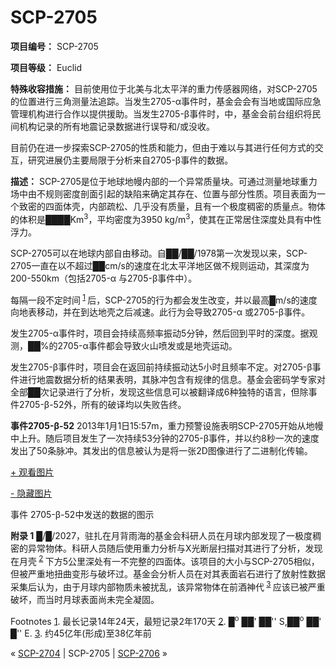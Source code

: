 # SCP-2705
                        


**项目编号：**  SCP-2705

**项目等级：**  Euclid

**特殊收容措施：**  目前使用位于北美与北太平洋的重力传感器网络，对SCP-2705的位置进行三角测量法追踪。当发生2705-α事件时，基金会会有当地或国际应急管理机构进行合作以提供援助。当发生2705-β事件时，中，基金会前台组织将民间机构记录的所有地震记录数据进行误导和/或没收。

目前仍在进一步探索SCP-2705的性质和能力，但由于难以与其进行任何方式的交互，研究进展仍主要局限于分析来自2705-β事件的数据。

**描述：**  SCP-2705是位于地球地幔内部的一个异常质量块。可通过测量地球重力场中由不规则密度剖面引起的缺陷来确定其存在、位置与部分性质。项目表面为一个致密的四面体壳，内部疏松、几乎没有质量，且有一个极度稠密的质量点。物体的体积是████Km<sup>3</sup>，平均密度为3950 kg/m<sup>3</sup>，使其在正常居住深度处具有中性浮力。

SCP-2705可以在地球内部自由移动。自██/██/1978第一次发现以来，SCP-2705一直在以不超过██cm/s的速度在北太平洋地区做不规则运动，其深度为200-550km（包括2705-α 与2705-β事件中）。

每隔一段不定时间<sup class='footnoteref'>
 <a shape='rect' class='footnoteref' id='footnoteref-1' href='javascript:;' onclick='WIKIDOT.page.utils.scrollToReference(&apos;footnote-1&apos;)'>1</a>
</sup>后，SCP-2705的行为都会发生改变，并以最高█m/s的速度向地表移动，并在到达地壳之后减速。此行为会导致2705-α 或2705-β事件。

发生2705-α事件时，项目会持续高频率振动5分钟，然后回到平时的深度。据观测，██%的2705-α事件都会导致火山喷发或是地壳运动。

发生2705-β事件时，项目会在返回前持续振动达5小时且频率不定。对2705-β事件进行地震数据分析的结果表明，其脉冲包含有规律的信息。基金会密码学专家对全部██次记录进行了分析，发现这些信息可以被翻译成6种独特的语言，但除事件2705-β-52外，所有的破译均以失败告终。

**事件2705-β-52** 
2013年1月1日15:57m，重力预警设施表明SCP-2705开始从地幔中上升。随后项目发生了一次持续53分钟的2705-β事件，并以约8秒一次的速度发出了50条脉冲。其发出的信息被认为是将一张2D图像进行了二进制化传输。


<a shape='rect' class='collapsible-block-link' href='javascript:;'>+&#160;&#35266;&#30475;&#22270;&#29255;</a>

<a shape='rect' class='collapsible-block-link' href='javascript:;'>-&#160;&#38544;&#34255;&#22270;&#29255;</a>



事件 2705-β-52中发送的数据的图示






**附录 1** 
█/█/2027，驻扎在月背雨海的基金会科研人员在月球内部发现了一极度稠密的异常物体。科研人员随后使用重力分析与X光断层扫描对其进行了分析，发现在月壳<sup class='footnoteref'>
 <a shape='rect' class='footnoteref' id='footnoteref-2' href='javascript:;' onclick='WIKIDOT.page.utils.scrollToReference(&apos;footnote-2&apos;)'>2</a>
</sup>下方5公里深处有一不完整的四面体。该项目的大小与SCP-2705相似，但被严重地扭曲变形与破坏过。基金会分析人员在对其表面岩石进行了放射性数据采集后认为，由于月球内部物质未被扰乱，该异常物体在前酒神代<sup class='footnoteref'>
 <a shape='rect' class='footnoteref' id='footnoteref-3' href='javascript:;' onclick='WIKIDOT.page.utils.scrollToReference(&apos;footnote-3&apos;)'>3</a>
</sup>应该已被严重破坏，而当时月球表面尚未完全凝固。


Footnotes
<a shape='rect' href='javascript:;' onclick='WIKIDOT.page.utils.scrollToReference(&apos;footnoteref-1&apos;)'>1</a>. 最长记录14年24天，最短记录2年170天
<a shape='rect' href='javascript:;' onclick='WIKIDOT.page.utils.scrollToReference(&apos;footnoteref-2&apos;)'>2</a>. █<sup>o</sup> ██' ██'' S,██<sup>o</sup> ██' █'' E.
<a shape='rect' href='javascript:;' onclick='WIKIDOT.page.utils.scrollToReference(&apos;footnoteref-3&apos;)'>3</a>. 约45亿年(形成)至38亿年前



« <a shape='rect' class='newpage' href='/scp-2704'>SCP-2704</a> | SCP-2705 | [SCP-2706](/scp-2706) »





                    